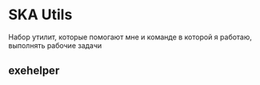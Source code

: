 # SKA Utils

Набор утилит, которые помогают мне и команде в которой я работаю, выполнять рабочие задачи

## exehelper